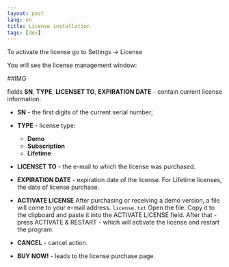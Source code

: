 ```yaml
---
layout: post
lang: en
title: License installation
tags: [dev]
---
```


To activate the license go to Settings -> License  

<!-- more -->

You will see the license management window:  

##IMG

fields **SN**, **TYPE**, **LICENSET TO**, **EXPIRATION DATE** - contain current license information:  

- **SN** - the first digits of the current serial number;
- **TYPE** - license type:
   - **Demo**
   - **Subscription** 
   - **Lifetime**  
- **LICENSET TO** - the e-mail to which the license was purchased.  
- **EXPIRATION DATE** - expiration date of the license. For Lifetime licenses, the date of license purchase.

- **ACTIVATE LICENSE**
After purchasing or receiving a demo version, a file will come to your e-mail address. `license.txt`
Open the file. Copy it to the clipboard and paste it into the ACTIVATE LICENSE field.
After that - press ACTIVATE & RESTART - which will activate the license and restart the program.  

- **CANCEL** - cancel action.
- **BUY NOW!** - leads to the license purchase page.

